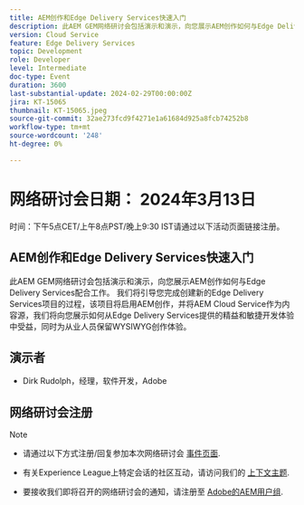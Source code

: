 ```yaml
---
title: AEM创作和Edge Delivery Services快速入门
description: 此AEM GEM网络研讨会包括演示和演示，向您展示AEM创作如何与Edge Delivery Services配合工作。 我们将引导您完成创建新的Edge Delivery Services项目的过程，该项目将启用AEM创作，并将AEM Cloud Service作为内容源，我们将向您展示如何从Edge Delivery Services提供的精益和敏捷开发体验中受益，同时为从业人员保留WYSIWYG创作体验。
version: Cloud Service
feature: Edge Delivery Services
topic: Development
role: Developer
level: Intermediate
doc-type: Event
duration: 3600
last-substantial-update: 2024-02-29T00:00:00Z
jira: KT-15065
thumbnail: KT-15065.jpeg
source-git-commit: 32ae273fcd9f4271e1a61684d925a8fcb74252b8
workflow-type: tm+mt
source-wordcount: '248'
ht-degree: 0%

---
```


# 网络研讨会日期： 2024年3月13日

时间：下午5点CET/上午8点PST/晚上9:30 IST请通过以下活动页面链接注册。

## AEM创作和Edge Delivery Services快速入门

此AEM GEM网络研讨会包括演示和演示，向您展示AEM创作如何与Edge Delivery Services配合工作。 我们将引导您完成创建新的Edge Delivery Services项目的过程，该项目将启用AEM创作，并将AEM Cloud Service作为内容源，我们将向您展示如何从Edge Delivery Services提供的精益和敏捷开发体验中受益，同时为从业人员保留WYSIWYG创作体验。

## 演示者

* Dirk Rudolph，经理，软件开发，Adobe

## 网络研讨会注册

>[!NOTE]
>
>* 请通过以下方式注册/回复参加本次网络研讨会 [事件页面](https://adobe.ly/4bz9T0H).
> 
>* 有关Experience League上特定会话的社区互动，请访问我们的 [上下文主题](https://adobe.ly/3uIj6D7).
>
>* 要接收我们即将召开的网络研讨会的通知，请注册至 [Adobe的AEM用户组](https://aem-augs.adobe.com/).
